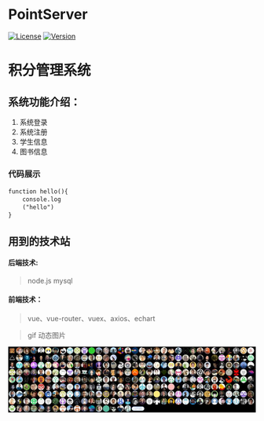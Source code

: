 # PointServer

<a href="https://www.npmjs.com/package/vue" rel="nofollow"><img src="https://camo.githubusercontent.com/9cd15767dc45dd1a09a15c0751f65623b4040bc28f13875a3803250e3d95e167/68747470733a2f2f696d672e736869656c64732e696f2f6e706d2f6c2f7675652e7376673f73616e6974697a653d74727565" alt="License" data-canonical-src="https://img.shields.io/npm/l/vue.svg?sanitize=true" style="max-width:100%;"></a>
<a href="https://www.npmjs.com/package/vue" rel="nofollow"><img src="https://camo.githubusercontent.com/6a1ee221c99c800e8d3b104c99033afa11d84c16f58e77632d21ed9d2370f49d/68747470733a2f2f696d672e736869656c64732e696f2f6e706d2f762f7675652e7376673f73616e6974697a653d74727565" alt="Version" data-canonical-src="https://img.shields.io/npm/v/vue.svg?sanitize=true" style="max-width:100%;"></a>


# 积分管理系统
## 系统功能介绍：
1. 系统登录
2. 系统注册
3. 学生信息
4. 图书信息
### 代码展示
```
function hello(){
    console.log
    ("hello")
}
```
## 用到的技术站
#### 后端技术:
> node.js    mysql

#### 前端技术：
> vue、vue-router、vuex、axios、echart

> gif 动态图片

![avatar](./readmeImages/logo.jpg)
